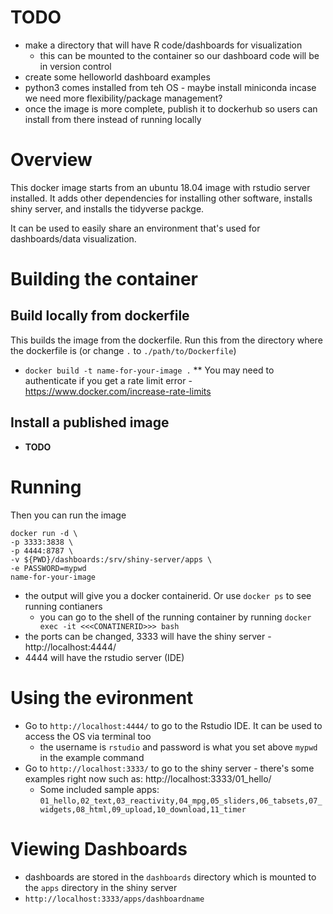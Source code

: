 # TODO
* make a directory that will have R code/dashboards for visualization
    - this can be mounted to the container so our dashboard code will be in version control
* create some helloworld dashboard examples
* python3 comes installed from teh OS - maybe install miniconda incase we need more flexibility/package management?
* once the image is more complete, publish it to dockerhub so users can install from there instead of running locally

# Overview

This docker image starts from an ubuntu 18.04 image with rstudio server installed. It adds other dependencies for installing other software, installs shiny server, and installs the tidyverse packge.

It can be used to easily share an environment that's used for dashboards/data visualization.


# Building the container

## Build locally from dockerfile

This builds the image from the dockerfile. Run this from the directory where the dockerfile is  (or change `.` to `./path/to/Dockerfile`)
* `docker build -t name-for-your-image .`
** You may need to authenticate if you get a rate limit error - https://www.docker.com/increase-rate-limits

## Install a published image
* **TODO**

# Running
Then you can run the image
```
docker run -d \
-p 3333:3838 \
-p 4444:8787 \
-v ${PWD}/dashboards:/srv/shiny-server/apps \
-e PASSWORD=mypwd
name-for-your-image
```
* the output will give you a docker containerid. Or use `docker ps` to see running contianers
    - you can go to the shell of the running container by running `docker exec -it <<<CONATINERID>>> bash`
* the ports can be changed, 3333 will have the shiny server - http://localhost:4444/
* 4444 will have the rstudio server (IDE)


# Using the evironment
* Go to `http://localhost:4444/` to go to the Rstudio IDE. It can be used to access the OS via terminal too
    - the username is `rstudio` and password is what you set above `mypwd` in the example command
* Go to `http://localhost:3333/` to go to the shiny server - there's some examples right now such as: http://localhost:3333/01_hello/
    - Some included sample apps: `01_hello,02_text,03_reactivity,04_mpg,05_sliders,06_tabsets,07_widgets,08_html,09_upload,10_download,11_timer `


# Viewing Dashboards
* dashboards are stored in the `dashboards` directory which is mounted to the `apps` directory in the shiny server
* `http://localhost:3333/apps/dashboardname`
